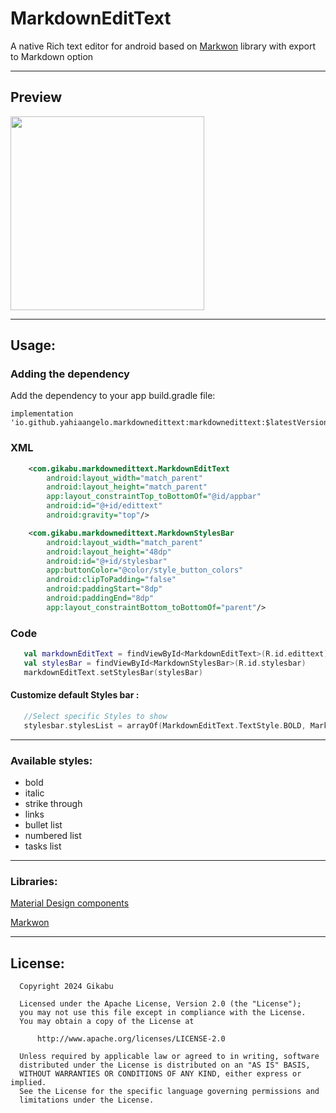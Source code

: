 # MarkdownEditText

A native Rich text editor for android based on [Markwon](https://github.com/noties/Markwon) library with export to Markdown option

---
## Preview
<img src="https://raw.githubusercontent.com/YahiaAngelo/MarkdownEditText/master/preview/preview.gif" width="310">

---

## Usage:

### Adding the dependency
Add the dependency to your app build.gradle file:
```
implementation 'io.github.yahiaangelo.markdownedittext:markdownedittext:$latestVersion'
```
### XML
```xml
    <com.gikabu.markdownedittext.MarkdownEditText
        android:layout_width="match_parent"
        android:layout_height="match_parent"
        app:layout_constraintTop_toBottomOf="@id/appbar"
        android:id="@+id/edittext"
        android:gravity="top"/>

    <com.gikabu.markdownedittext.MarkdownStylesBar
        android:layout_width="match_parent"
        android:layout_height="48dp"
        android:id="@+id/stylesbar"
        app:buttonColor="@color/style_button_colors"
        android:clipToPadding="false"
        android:paddingStart="8dp"
        android:paddingEnd="8dp"
        app:layout_constraintBottom_toBottomOf="parent"/>
```
### Code
```kotlin
   val markdownEditText = findViewById<MarkdownEditText>(R.id.edittext)
   val stylesBar = findViewById<MarkdownStylesBar>(R.id.stylesbar)
   markdownEditText.setStylesBar(stylesBar)
```
#### Customize default Styles bar :
```Kotlin
   //Select specific Styles to show
   stylesbar.stylesList = arrayOf(MarkdownEditText.TextStyle.BOLD, MarkdownEditText.TextStyle.ITALIC)
```
---

### Available styles:
* bold
* italic
* strike through
* links
* bullet list
* numbered list
* tasks list
---

### Libraries:
[Material Design components](https://github.com/material-components/material-components-android)

[Markwon](https://github.com/noties/Markwon)

---
## License: 
```
  Copyright 2024 Gikabu

  Licensed under the Apache License, Version 2.0 (the "License");
  you may not use this file except in compliance with the License.
  You may obtain a copy of the License at

      http://www.apache.org/licenses/LICENSE-2.0

  Unless required by applicable law or agreed to in writing, software
  distributed under the License is distributed on an "AS IS" BASIS,
  WITHOUT WARRANTIES OR CONDITIONS OF ANY KIND, either express or implied.
  See the License for the specific language governing permissions and
  limitations under the License.
  ```
